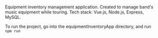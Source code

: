 Equipment inventory management application. Created to manage band's music equipment while touring. Tech stack: Vue.js, Node.js, Express, MySQL.

To run the project, go into the equipmentInventoryApp directory, and run ``` npm run ```

